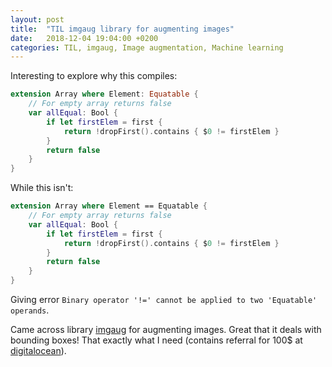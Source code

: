 ```yaml
---
layout: post
title:  "TIL imgaug library for augmenting images"
date:   2018-12-04 19:04:00 +0200
categories: TIL, imgaug, Image augmentation, Machine learning
---
```

Interesting to explore why this compiles:

```Swift
extension Array where Element: Equatable {
    // For empty array returns false
    var allEqual: Bool {
        if let firstElem = first {
            return !dropFirst().contains { $0 != firstElem }
        }
        return false
    }
}
```

While this isn't:
```Swift
extension Array where Element == Equatable {
    // For empty array returns false
    var allEqual: Bool {
        if let firstElem = first {
            return !dropFirst().contains { $0 != firstElem }
        }
        return false
    }
}
```

Giving error `Binary operator '!=' cannot be applied to two 'Equatable' operands`.

Came across library [imgaug](https://imgaug.readthedocs.io/en/latest/) for augmenting images. Great that it deals with bounding boxes! That exactly what I need (contains referral for 100\$ at [digitalocean](https://readthedocs.org/sustainability/click/381/lruCEw67xsPU/)).
